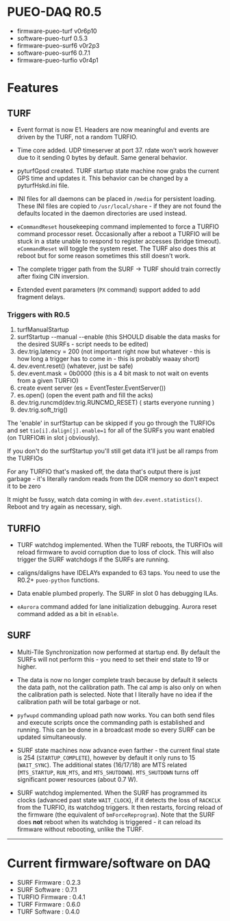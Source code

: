 # PUEO-DAQ R0.5

* firmware-pueo-turf v0r6p10
* software-pueo-turf 0.5.3
* firmware-pueo-surf6 v0r2p3
* software-pueo-surf6 0.7.1
* firmware-pueo-turfio v0r4p1

# Features

## TURF

* Event format is now E1. Headers are now meaningful and events are driven
  by the TURF, not a random TURFIO.

* Time core added. UDP timeserver at port 37. rdate won't work however due
  to it sending 0 bytes by default. Same general behavior.

* pyturfGpsd created. TURF startup state machine now grabs the current GPS
  time and updates it. This behavior can be changed by a pyturfHskd.ini
  file.

* INI files for all daemons can be placed in ``/media`` for persistent loading.
  These INI files are copied to ``/usr/local/share`` - if they are not found
  the defaults located in the daemon directories are used instead.

* ``eCommandReset`` housekeeping command implemented to force a TURFIO
  command processor reset. Occasionally after a reboot a TURFIO will
  be stuck in a state unable to respond to register accesses
  (bridge timeout). ``eCommandReset`` will toggle the system reset.
  The TURF also does this at reboot but for some reason sometimes this
  still doesn't work.

* The complete trigger path from the SURF -> TURF should train correctly
  after fixing CIN inversion.

* Extended event parameters (``PX`` command) support added to add
  fragment delays.

### Triggers with R0.5

1. turfManualStartup
2. surfStartup --manual --enable (this SHOULD disable the data masks for the desired SURFs - script needs to be edited)
3. dev.trig.latency = 200 (not important right now but whatever - this is how long a trigger has to come in - this is probably waaay short)
4. dev.event.reset() (whatever, just be safe)
5. dev.event.mask = 0b0000 (this is a 4 bit mask to not wait on events from a given TURFIO)
6. create event server (es = EventTester.EventServer())
7. es.open() (open the event path and fill the acks)
8. dev.trig.runcmd(dev.trig.RUNCMD_RESET)  ( starts everyone running )
9. dev.trig.soft_trig()

The 'enable' in surfStartup can be skipped if you go through the
TURFIOs and set ``tio[i].dalign[j].enable=1`` for all of the SURFs you
want enabled (on TURFIO#i in slot j obviously).

If you don't do the surfStartup you'll still get data it'll just be all ramps from the TURFIOs

For any TURFIO that's masked off, the data that's output there is just garbage - it's literally
random reads from the DDR memory so don't expect it to be zero

It might be fussy, watch data coming in with ``dev.event.statistics()``.
Reboot and try again as necessary, sigh.

## TURFIO

* TURF watchdog implemented. When the TURF reboots, the TURFIOs will
  reload firmware to avoid corruption due to loss of clock. This will
  also trigger the SURF watchdogs if the SURFs are running.

* caligns/daligns have IDELAYs expanded to 63 taps. You need to use
  the R0.2+ ``pueo-python`` functions.

* Data enable plumbed properly. The SURF in slot 0 has debugging
  ILAs.

* ``eAurora`` command added for lane initialization debugging.
  Aurora reset command added as a bit in ``eEnable``.

## SURF

* Multi-Tile Synchronization now performed at startup end. By default
  the SURFs will not perform this - you need to set their end state
  to 19 or higher.

* The data is now no longer complete trash because by default it selects
  the data path, not the calibration path. The cal amp is also only on
  when the calibration path is selected. Note that I literally have no
  idea if the calibration path will be total garbage or not.

* ``pyfwupd`` commanding upload path now works. You can both send files
   and execute scripts once the commanding path is established and
   running. This can be done in a broadcast mode so every SURF can be
   updated simultaneously.

* SURF state machines now advance even farther - the current final state
  is 254 (``STARTUP_COMPLETE``), however by default it only runs to 15
  (``WAIT_SYNC``). The additional states (16/17/18) are MTS related
  (``MTS_STARTUP``, ``RUN_MTS``, and ``MTS_SHUTDOWN``). ``MTS_SHUTDOWN``
  turns off significant power resources (about 0.7 W).

* SURF watchdog implemented. When the SURF has programmed its clocks
  (advanced past state ``WAIT_CLOCK``), if it detects the loss of
  ``RACKCLK`` from the TURFIO, its watchdog triggers. It then
  restarts, forcing reload of the firmware (the equivalent of
  ``bmForceReprogram``). Note that the SURF does **not** reboot
  when its watchdog is triggered - it can reload its firmware
  without rebooting, unlike the TURF.

---

# Current firmware/software on DAQ


* SURF Firmware   : 0.2.3  
* SURF Software   : 0.7.1  
* TURFIO Firmware : 0.4.1  
* TURF Firmware   : 0.6.0  
* TURF Software   : 0.4.0  

